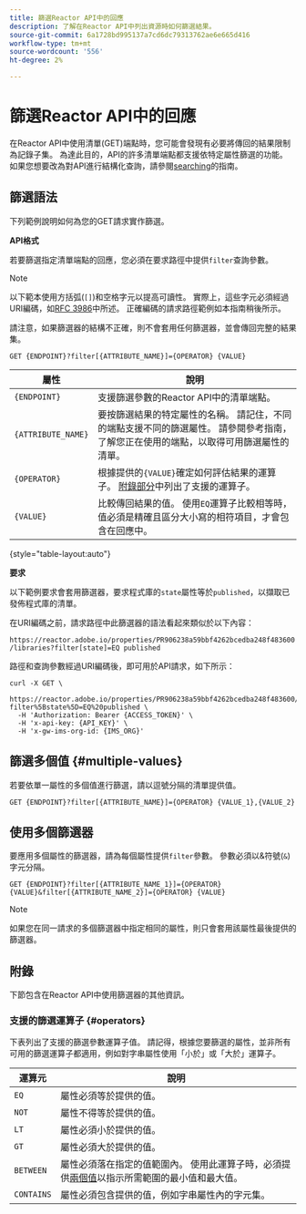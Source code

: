 ```yaml
---
title: 篩選Reactor API中的回應
description: 了解在Reactor API中列出資源時如何篩選結果。
source-git-commit: 6a1728bd995137a7cd6dc79313762ae6e665d416
workflow-type: tm+mt
source-wordcount: '556'
ht-degree: 2%

---
```


# 篩選Reactor API中的回應

在Reactor API中使用清單(GET)端點時，您可能會發現有必要將傳回的結果限制為記錄子集。 為達此目的，API的許多清單端點都支援依特定屬性篩選的功能。 如果您想要改為對API進行結構化查詢，請參閱[searching](./search.md)的指南。

## 篩選語法

下列範例說明如何為您的GET請求實作篩選。

**API格式**

若要篩選指定清單端點的回應，您必須在要求路徑中提供`filter`查詢參數。

>[!NOTE]
>
>以下範本使用方括弧(`[]`)和空格字元以提高可讀性。 實際上，這些字元必須經過URI編碼，如[RFC 3986](https://tools.ietf.org/html/rfc3986)中所述。 正確編碼的請求路徑範例如本指南稍後所示。
>
>請注意，如果篩選器的結構不正確，則不會套用任何篩選器，並會傳回完整的結果集。

```http
GET {ENDPOINT}?filter[{ATTRIBUTE_NAME}]={OPERATOR} {VALUE}
```

| 屬性 | 說明 |
| --- | --- |
| `{ENDPOINT}` | 支援篩選參數的Reactor API中的清單端點。 |
| `{ATTRIBUTE_NAME}` | 要按篩選結果的特定屬性的名稱。 請記住，不同的端點支援不同的篩選屬性。 請參閱參考指南，了解您正在使用的端點，以取得可用篩選屬性的清單。 |
| `{OPERATOR}` | 根據提供的`{VALUE}`確定如何評估結果的運算子。 [附錄部分](#supported-operators)中列出了支援的運算子。 |
| `{VALUE}` | 比較傳回結果的值。 使用`EQ`運算子比較相等時，值必須是精確且區分大小寫的相符項目，才會包含在回應中。 |

{style=&quot;table-layout:auto&quot;}

**要求**

以下範例要求會套用篩選器，要求程式庫的`state`屬性等於`published`，以擷取已發佈程式庫的清單。

在URI編碼之前，請求路徑中此篩選器的語法看起來類似於以下內容：

`https://reactor.adobe.io/properties/PR906238a59bbf4262bcedba248f483600/libraries?filter[state]=EQ published`

路徑和查詢參數經過URI編碼後，即可用於API請求，如下所示：

```shell
curl -X GET \
  https://reactor.adobe.io/properties/PR906238a59bbf4262bcedba248f483600/libraries?filter%5Bstate%5D=EQ%20published \
  -H 'Authorization: Bearer {ACCESS_TOKEN}' \
  -H 'x-api-key: {API_KEY}' \
  -H 'x-gw-ims-org-id: {IMS_ORG}'
```

## 篩選多個值 {#multiple-values}

若要依單一屬性的多個值進行篩選，請以逗號分隔的清單提供值。

```http
GET {ENDPOINT}?filter[{ATTRIBUTE_NAME}]={OPERATOR} {VALUE_1},{VALUE_2}
```

## 使用多個篩選器

要應用多個屬性的篩選器，請為每個屬性提供`filter`參數。 參數必須以&amp;符號(`&`)字元分隔。

```http
GET {ENDPOINT}?filter[{ATTRIBUTE_NAME_1}]={OPERATOR} {VALUE}&filter[{ATTRIBUTE_NAME_2}]={OPERATOR} {VALUE}
```

>[!NOTE]
>
>如果您在同一請求的多個篩選器中指定相同的屬性，則只會套用該屬性最後提供的篩選器。

## 附錄

下節包含在Reactor API中使用篩選器的其他資訊。

### 支援的篩選運算子 {#operators}

下表列出了支援的篩選參數運算子值。 請記得，根據您要篩選的屬性，並非所有可用的篩選運算子都適用，例如對字串屬性使用「小於」或「大於」運算子。

| 運算元 | 說明 |
| --- | --- |
| `EQ` | 屬性必須等於提供的值。 |
| `NOT` | 屬性不得等於提供的值。 |
| `LT` | 屬性必須小於提供的值。 |
| `GT` | 屬性必須大於提供的值。 |
| `BETWEEN` | 屬性必須落在指定的值範圍內。 使用此運算子時，必須提供[兩個值](#multiple-values)以指示所需範圍的最小值和最大值。 |
| `CONTAINS` | 屬性必須包含提供的值，例如字串屬性內的字元集。 |
